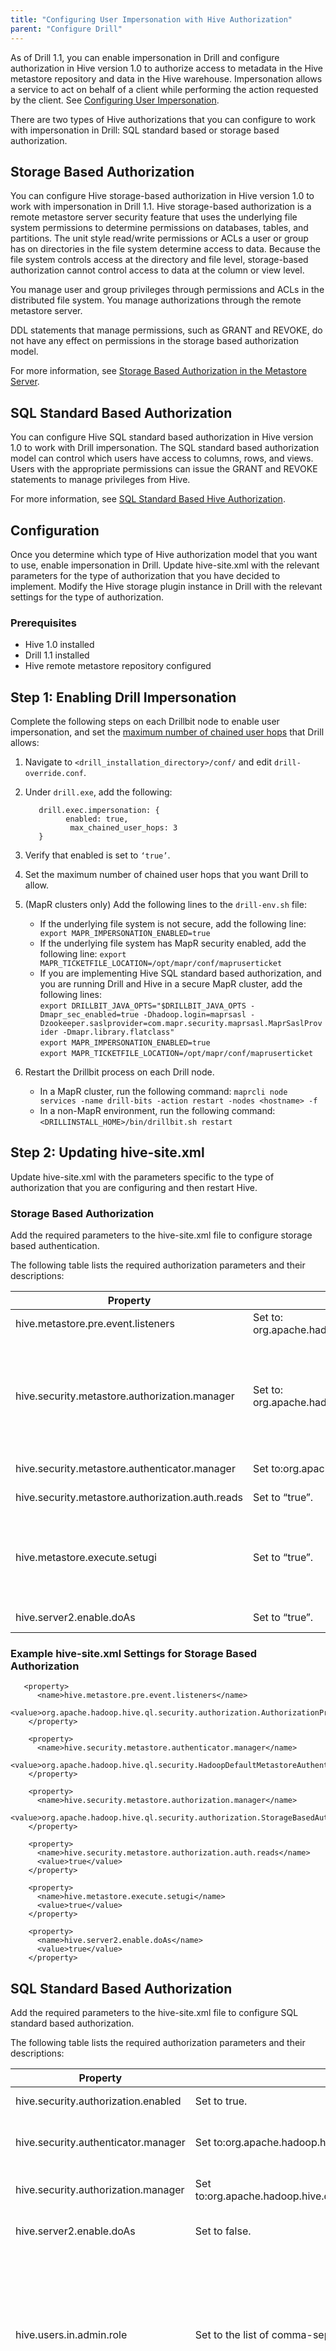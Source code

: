 ```yaml
---
title: "Configuring User Impersonation with Hive Authorization"
parent: "Configure Drill"
---
```

As of Drill 1.1, you can enable impersonation in Drill and configure authorization in Hive version 1.0 to authorize access to metadata in the Hive metastore repository and data in the Hive warehouse. Impersonation allows a service to act on behalf of a client while performing the action requested by the client. See [Configuring User Impersonation]({{site.baseurl}}/docs/configuring-user-impersonation).

There are two types of Hive authorizations that you can configure to work with impersonation in Drill: SQL standard based or storage based authorization.


## Storage Based Authorization  
  
You can configure Hive storage-based authorization in Hive version 1.0 to work with impersonation in Drill 1.1. Hive storage-based authorization is a remote metastore server security feature that uses the underlying file system permissions to determine permissions on databases, tables, and partitions. The unit style read/write permissions or ACLs a user or group has on directories in the file system determine access to data. Because the file system controls access at the directory and file level, storage-based authorization cannot control access to data at the column or view level.

You manage user and group privileges through permissions and ACLs in the distributed file system. You manage authorizations through the remote metastore server.

DDL statements that manage permissions, such as GRANT and REVOKE, do not have any effect on permissions in the storage based authorization model.

For more information, see [Storage Based Authorization in the Metastore Server](https://cwiki.apache.org/confluence/display/Hive/Storage+Based+Authorization+in+the+Metastore+Server).  

## SQL Standard Based Authorization  

You can configure Hive SQL standard based authorization in Hive version 1.0 to work with Drill impersonation. The SQL standard based authorization model can control which users have access to columns, rows, and views. Users with the appropriate permissions can issue the GRANT and REVOKE statements to manage privileges from Hive.

For more information, see [SQL Standard Based Hive Authorization](https://cwiki.apache.org/confluence/display/HELIX/SQL+Standard+Based+Hive+Authorization).  


## Configuration  

Once you determine which type of Hive authorization model that you want to use, enable impersonation in Drill. Update hive-site.xml with the relevant parameters for the type of authorization that you have decided to implement. Modify the Hive storage plugin instance in Drill with the relevant settings for the type of authorization.  

### Prerequisites  

* Hive 1.0 installed
* Drill 1.1 installed
* Hive remote metastore repository configured  

## Step 1: Enabling Drill Impersonation  

Complete the following steps on each Drillbit node to enable user impersonation, and set the [maximum number of chained user hops]({{site.baseurl}}/docs/configuring-user-impersonation/#chained-impersonation) that Drill allows:  

1. Navigate to `<drill_installation_directory>/conf/` and edit `drill-override.conf`.
2. Under `drill.exe`, add the following:

          drill.exec.impersonation: {
                enabled: true,
                 max_chained_user_hops: 3
          }

3. Verify that enabled is set to `‘true’`.
4. Set the maximum number of chained user hops that you want Drill to allow.
5. (MapR clusters only) Add the following lines to the `drill-env.sh` file:
   * If the underlying file system is not secure, add the following line:
   ` export MAPR_IMPERSONATION_ENABLED=true`
   * If the underlying file system has MapR security enabled, add the following line:
    `export MAPR_TICKETFILE_LOCATION=/opt/mapr/conf/mapruserticket`  
   * If you are implementing Hive SQL standard based authorization, and you are running Drill     and Hive in a secure MapR cluster, add the following lines:  
        `export DRILLBIT_JAVA_OPTS="$DRILLBIT_JAVA_OPTS -Dmapr_sec_enabled=true -Dhadoop.login=maprsasl -Dzookeeper.saslprovider=com.mapr.security.maprsasl.MaprSaslProvider -Dmapr.library.flatclass"`  
       `export MAPR_IMPERSONATION_ENABLED=true`  
       `export MAPR_TICKETFILE_LOCATION=/opt/mapr/conf/mapruserticket`

6. Restart the Drillbit process on each Drill node.
   * In a MapR cluster, run the following command:
    `maprcli node services -name drill-bits -action restart -nodes <hostname> -f`
   * In a non-MapR environment, run the following command:  
     `<DRILLINSTALL_HOME>/bin/drillbit.sh restart`  

##  Step 2:  Updating hive-site.xml  

Update hive-site.xml with the parameters specific to the type of authorization that you are configuring and then restart Hive.  

### Storage Based Authorization  

Add the required parameters to the hive-site.xml file to configure storage based authentication.  

The following table lists the required authorization parameters and their descriptions:  

| Property                                         | Value                                                                                      | Description                                                                                                                                                                                                                                                                                                    |
|--------------------------------------------------|--------------------------------------------------------------------------------------------|----------------------------------------------------------------------------------------------------------------------------------------------------------------------------------------------------------------------------------------------------------------------------------------------------------------|
| hive.metastore.pre.event.listeners               | Set to: org.apache.hadoop.hive.ql.security.authorization.AuthorizationPreEventListener     | Turns on metastore-side security.                                                                                                                                                                                                                                                                              |
| hive.security.metastore.authorization.manager    | Set to: org.apache.hadoop.hive.ql.security.authorization.StorageBasedAuthorizationProvider | Tells Hive which metastore-side authorization provider to use. The default setting uses DefaultHiveMetastoreAuthorizationProvider, which implements the standard Hive grant/revoke model. To use an HDFS permission-based model (recommended) to do your authorization, use StorageBasedAuthorizationProvider. |
| hive.security.metastore.authenticator.manager    | Set to:org.apache.hadoop.hive.ql.security.HadoopDefaultMetastoreAuthenticator              | The authenticator manager class name in the metastore for authentication.                                                                                                                                                                                                                                      |
| hive.security.metastore.authorization.auth.reads | Set to “true”.                                                                             | Tells Hive metastore authorization checks for read access.                                                                                                                                                                                                                                                     |
| hive.metastore.execute.setugi                    | Set to “true”.                                                                             | Causes the metastore to execute file system operations using the client's reported user and group permissions. You must set this property on both the client and server sides. If client sets it to true and server sets it to false, the client setting is ignored.                                           |
| hive.server2.enable.doAs                         | Set to “true”.                                                                             | Tells HiveServer2 to execute Hive operations as the user making the calls.                                                                                                                                                                                                                                     |  

### Example hive-site.xml Settings for Storage Based Authorization  

       <property>
          <name>hive.metastore.pre.event.listeners</name>
          <value>org.apache.hadoop.hive.ql.security.authorization.AuthorizationPreEventListener</value>
        </property>
        
        <property>
          <name>hive.security.metastore.authenticator.manager</name>
          <value>org.apache.hadoop.hive.ql.security.HadoopDefaultMetastoreAuthenticator</value>
        </property>
        
        <property>
          <name>hive.security.metastore.authorization.manager</name>
          <value>org.apache.hadoop.hive.ql.security.authorization.StorageBasedAuthorizationProvider</value>
        </property>
        
        <property>
          <name>hive.security.metastore.authorization.auth.reads</name>
          <value>true</value>
        </property>
        
        <property>
          <name>hive.metastore.execute.setugi</name>
          <value>true</value>
        </property>
        
        <property>
          <name>hive.server2.enable.doAs</name>
          <value>true</value>
        </property>  

## SQL Standard Based Authorization  

Add the required parameters to the hive-site.xml file to configure SQL standard based authorization.  

The following table lists the required authorization parameters and their descriptions:  

| Property                            | Value                                                                                             | Description                                                                                                                                                                                                                                                                                                                  |
|-------------------------------------|---------------------------------------------------------------------------------------------------|------------------------------------------------------------------------------------------------------------------------------------------------------------------------------------------------------------------------------------------------------------------------------------------------------------------------------|
| hive.security.authorization.enabled | Set to true.                                                                                      | Enables/disables Hive security authorization.                                                                                                                                                                                                                                                                                |
| hive.security.authenticator.manager | Set to:org.apache.hadoop.hive.ql.security.SessionStateUserAuthenticator                           | Class that implements HiveAuthenticationProvider to provide the client’s username and groups.                                                                                                                                                                                                                                |
| hive.security.authorization.manager | Set to:org.apache.hadoop.hive.ql.security.authorization.plugin.sqlstd.SQLStdHiveAuthorizerFactory | The Hive client authorization manager class name.                                                                                                                                                                                                                                                                            |
| hive.server2.enable.doAs            | Set to false.                                                                                     | Tells HiveServer2 to execute Hive operations as the user making the calls.                                                                                                                                                                                                                                                   |
| hive.users.in.admin.role            | Set to the list of comma-separated users who need to be added to the admin role.                  | A comma separated list of users which gets added to the ADMIN role when the metastore starts up. You can add more uses at any time. Note that a user who belongs to the admin role needs to run the "set role" command before getting the privileges of the admin role, as this role is not in the current roles by default. |
| hive.metastore.execute.setugi       | Set to false.                                                                                     | Causes the metastore to execute file system operations using the client's reported user and group permissions. You must set this property on both the client and server sides. If client sets it to true and server sets it to false, the client setting is ignored.                                                         |  

### Example hive-site.xml Settings for SQL Standard Based Authorization   

       <property>
          <name>hive.security.authorization.enabled</name>
          <value>true</value>
        </property>
        
        <property>
          <name>hive.security.authenticator.manager</name>
          <value>org.apache.hadoop.hive.ql.security.SessionStateUserAuthenticator</value>
        </property>
        
        <property>
          <name>hive.security.authorization.manager</name>   
          <value>org.apache.hadoop.hive.ql.security.authorization.plugin.sqlstd.SQLStdHiveAuthorizerFactory</value>
        </property>
        
        <property>
          <name>hive.server2.enable.doAs</name>
          <value>false</value>
        </property>
        
        <property>
          <name>hive.users.in.admin.role</name>
          <value>userA</value>
        </property>
        
        <property>
          <name>hive.metastore.execute.setugi</name>
          <value>false</value>
        </property>  

## Step 3: Modifying the Hive Storage Plugin  

Modify the Hive storage plugin instance in the Drill Web UI to include specific authorization settings. The Drillbit that you use to access the Web UI must be running. 

Note: The metastore host port for MapR is typically 9083.  

Complete the following steps to modify the Hive storage plugin:  

1.  Navigate to http://<drillbit_hostname>:8047, and select the Storage tab.  
2.  Click Update next to the hive instance.  
3.  In the configuration window, add the configuration settings for the authorization type.  
       * For storage based authorization, add the following settings:  

              {
               type:"hive",
               enabled: true,
               configProps : {
                 "hive.metastore.uris" : "thrift://<metastore_host>:<port>",
                 "fs.default.name" : "hdfs://<host>:<port>/",
                 "hive.metastore.sasl.enabled" : "false",
                 "hive.server2.enable.doAs" : "true",
                 "hive.metastore.execute.setugi" : "true"
               }
              }  

       * For SQL standard based authorization, add the following settings:  

              {
               type:"hive",
               enabled: true,
               configProps : {
                 "hive.metastore.uris"
              : "thrift://<metastore_host>:<port>",
                 "fs.default.name"
              : "hdfs://<host>:<port>/",
                 "hive.security.authorization.enabled"
              : "true",
                 "hive.security.authenticator.manager"
              : "org.apache.hadoop.hive.ql.security.SessionStateUserAuthenticator",
                 "hive.security.authorization.manager"
              :
              "org.apache.hadoop.hive.ql.security.authorization.plugin.sqlstd.SQLStdHiveAuthorizerFactory",
                 "hive.metastore.sasl.enabled"
              : "false",
                 "hive.server2.enable.doAs"
              : "false",
                 "hive.metastore.execute.setugi"
              : "false"
               }
              }













